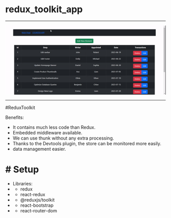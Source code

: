 # redux_toolkit_app
<hr></hr>

![](src/toolkit.gif)

<hr></hr>
#ReduxToolkit

Benefits:

- It contains much less code than Redux.
- Embedded middleware available.
- We can use thunk without any extra processing.
- Thanks to the Devtools plugin, the store can be monitored more easily.
- data management easier.
# # Setup

- Libraries:
- - redux
- - react-redux
- - @reduxjs/toolkit
- - react-bootstrap
- - react-router-dom
